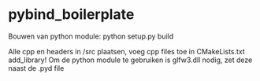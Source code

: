 # pybind_boilerplate 
Bouwen van python module: python setup.py build

Alle cpp en headers in /src plaatsen, voeg cpp files toe in CMakeLists.txt add_library!
Om de python module te gebruiken is glfw3.dll nodig, zet deze naast de .pyd file
